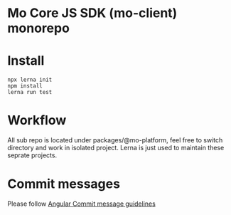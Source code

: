 Mo Core JS SDK (mo-client) monorepo
===================================

Install
========
```
npx lerna init
npm install
lerna run test
```

Workflow
==========
All sub repo is located under packages/@mo-platform, feel free to
switch directory and work in isolated project. Lerna is just used to maintain these seprate projects.

Commit messages
=================
Please follow [Angular Commit message
guidelines](https://github.com/angular/angular.js/blob/master/CONTRIBUTING.md#commit)
